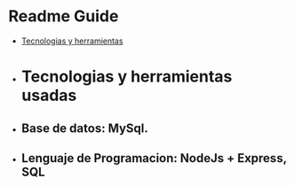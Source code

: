 # Readme Guide
- [Tecnologias y herramientas](#Tecnologias-y-herramientas-usadas)

- # Tecnologias y herramientas usadas
- ## Base de datos: MySql.
- ## Lenguaje de Programacion: NodeJs + Express, SQL
